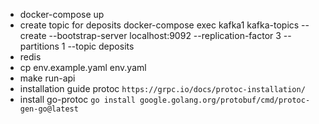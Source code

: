 - docker-compose up
- create topic for deposits docker-compose exec kafka1 kafka-topics --create --bootstrap-server localhost:9092 --replication-factor 3 --partitions 1 --topic deposits
- redis
- cp env.example.yaml env.yaml
- make run-api
- installation guide protoc `https://grpc.io/docs/protoc-installation/`
- install go-protoc `go install google.golang.org/protobuf/cmd/protoc-gen-go@latest`
